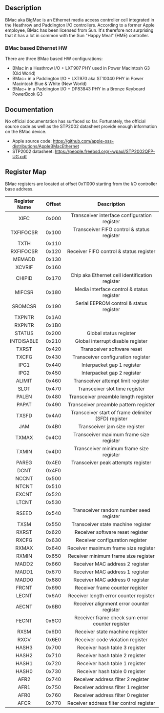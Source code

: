 ## Description

BMac aka BigMac is an Ethernet media access controller cell integrated in the
Heathrow and Paddington I/O controllers.
According to a former Apple employee, BMac has been licensed from Sun.
It's therefore not surprising that it has a lot in common with the Sun
"Happy Meal" (HME) controller.

### BMac based Ethernet HW

There are three BMac based HW configurations:

* BMac in a Heathrow I/O + LXT907 PHY used in Power Macintosh G3 (Old World)
* BMac+ in a Paddington I/O + LXT970 aka ST10040 PHY in Power Macintosh Blue & White (New World)
* BMac+ in a Paddington I/O + DP83843 PHY in a Bronze Keyboard PowerBook G3

## Documentation

No official documentation has surfaced so far. Fortunately, the official source
code as well as the STP2002 datasheet provide enough information on the BMac device.

* Apple source code: https://github.com/apple-oss-distributions/AppleBMacEthernet
* STP2002 datasheet: https://people.freebsd.org/~wpaul/STP2002QFP-UG.pdf

## Register Map

BMac registers are located at offset 0x11000 starting from the I/O controller base address.

| Register Name | Offset | Description                                         |
|:-------------:|:------:|:---------------------------------------------------:|
| XIFC          | 0x000  | Transceiver interface configuration register        |
| TXFIFOCSR     | 0x100  | Transceiver FIFO control & status register |
| TXTH          | 0x110  |
| RXFIFOCSR     | 0x120  | Receiver FIFO control & status register |
| MEMADD        | 0x130  |
| XCVRIF        | 0x160  |
| CHIPID        | 0x170  | Chip aka Ethernet cell identification register |
| MIFCSR        | 0x180  | Media interface control & status register |
| SROMCSR       | 0x190  | Serial EEPROM control & status register             |
| TXPNTR        | 0x1A0  |
| RXPNTR        | 0x1B0  |
| STATUS        | 0x200  | Global status register |
| INTDISABLE    | 0x210  | Global interrupt disable register |
| TXRST         | 0x420  | Transceiver software reset                     |
| TXCFG         | 0x430  | Transceiver configuration register             |
| IPG1          | 0x440  | Interpacket gap 1 register |
| IPG2          | 0x450  | Interpacket gap 2 register |
| ALIMIT        | 0x460  | Transceiver attempt limit register |
| SLOT          | 0x470  | Transceiver slot time register |
| PALEN         | 0x480  | Transceiver preamble length register |
| PAPAT         | 0x490  | Transceiver preamble pattern register |
| TXSFD         | 0x4A0  | Transceiver start of frame delimiter (SFD) register |
| JAM           | 0x4B0  | Transceiver jam size register |
| TXMAX         | 0x4C0  | Transceiver maximum frame size register |
| TXMIN         | 0x4D0  | Transceiver minimum frame size register |
| PAREG         | 0x4E0  | Transceiver peak attempts register |
| DCNT          | 0x4F0  |
| NCCNT         | 0x500  |
| NTCNT         | 0x510  |
| EXCNT         | 0x520  |
| LTCNT         | 0x530  |
| RSEED         | 0x540  | Transceiver random number seed register |
| TXSM          | 0x550  | Transceiver state machine register |
| RXRST         | 0x620  | Receiver software reset register |
| RXCFG         | 0x630  | Receiver configuration register |
| RXMAX         | 0x640  | Receiver maximum frame size register |
| RXMIN         | 0x650  | Receiver minimum frame size register |
| MADD2         | 0x660  | Receiver MAC address 2 register |
| MADD1         | 0x670  | Receiver MAC address 1 register |
| MADD0         | 0x680  | Receiver MAC address 0 register |
| FRCNT         | 0x690  | Receiver frame counter register |
| LECNT         | 0x6A0  | Receiver length error counter register |
| AECNT         | 0x6B0  | Receiver alignment error counter register |
| FECNT         | 0x6C0  | Receiver frame check sum error counter register |
| RXSM          | 0x6D0  | Receiver state machine register |
| RXCV          | 0x6E0  | Receiver code violation register |
| HASH3         | 0x700  | Receiver hash table 3 register |
| HASH2         | 0x710  | Receiver hash table 2 register |
| HASH1         | 0x720  | Receiver hash table 1 register |
| HASH0         | 0x730  | Receiver hash table 0 register |
| AFR2          | 0x740  | Receiver address filter 2 register |
| AFR1          | 0x750  | Receiver address filter 1 register |
| AFR0          | 0x760  | Receiver address filter 0 register |
| AFCR          | 0x770  | Receiver address filter control register |
